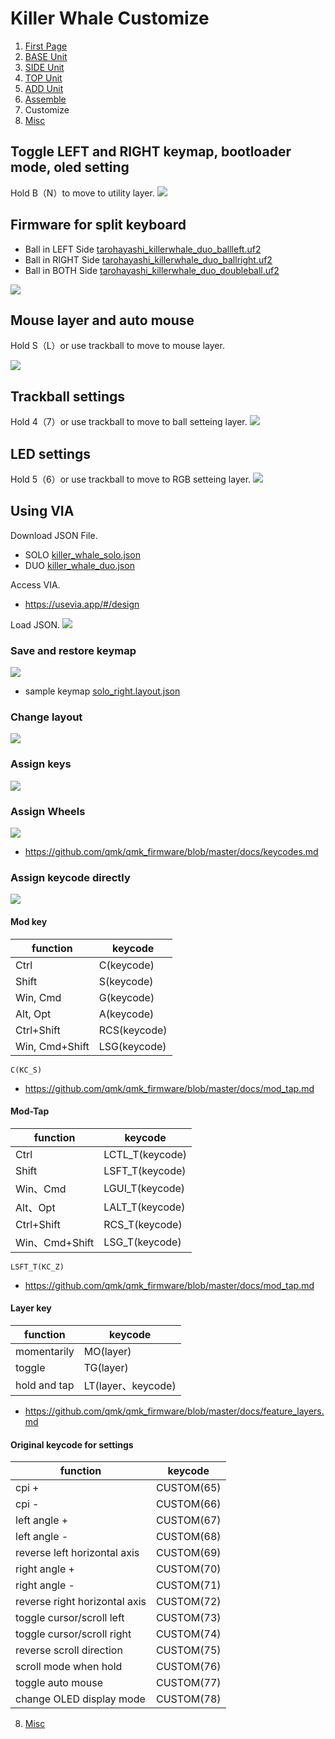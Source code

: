 # Killer Whale Customize

1. [First Page](../README_EN.md)
2. [BASE Unit](../rightside/2_BASE.md)
3. [SIDE Unit](../rightside/3_SIDE_TRACKBALL.md)
4. [TOP Unit](../rightside/4_TOP.md)
5. [ADD Unit](../rightside/5_ADD.md)
6. [Assemble](../rightside/6_ASSEMBLE.md)
7. Customize
8. [Misc](../rightside/8_MISC.md)
## Toggle LEFT and RIGHT keymap, bootloader mode, oled setting
Hold B（N）to move to utility layer.
![](../img/custom/lr_e.jpg)  

## Firmware for split keyboard


- Ball in LEFT Side [tarohayashi_killerwhale_duo_ballleft.uf2
](https://github.com/Taro-Hayashi/KillerWhale/releases/download/0.21.7/tarohayashi_killerwhale_duo_ballleft.uf2)
- Ball in RIGHT Side [tarohayashi_killerwhale_duo_ballright.uf2
](https://github.com/Taro-Hayashi/KillerWhale/releases/download/0.21.7/tarohayashi_killerwhale_duo_ballright.uf2)
- Ball in BOTH Side [tarohayashi_killerwhale_duo_doubleball.uf2
](https://github.com/Taro-Hayashi/KillerWhale/releases/download/0.21.7/tarohayashi_killerwhale_duo_doubleball.uf2)

![](../img/custom/IMG_5884.jpg)  

## Mouse layer and auto mouse
Hold S（L）or use trackball to move to mouse layer.

![](../img/custom/click_e.jpg)  

## Trackball settings
Hold 4（7）or use trackball to move to ball setteing layer.
![](../img/custom/mouse_e.jpg)  


## LED settings
Hold 5（6）or use trackball to move to RGB setteing layer.
![](../img/custom/rgb_e.jpg)  

## Using VIA
Download JSON File.
- SOLO [killer_whale_solo.json
](https://github.com/Taro-Hayashi/KillerWhale/releases/download/0.21.7/killer_whale_solo.json)
- DUO [killer_whale_duo.json
](https://github.com/Taro-Hayashi/KillerWhale/releases/download/0.21.7/killer_whale_duo.json)


Access VIA.
- https://usevia.app/#/design
  
Load JSON.
![](../img/custom/via1.png)  


### Save and restore keymap
![](../img/custom/load.png)  
- sample keymap [solo_right.layout.json](https://github.com/Taro-Hayashi/KillerWhale/releases/download/0.21.7/solo_left.layout.json)


### Change layout
![](../img/custom/layout.png)  


### Assign keys
![](../img/custom/key.png)  
### Assign Wheels
![](../img/custom/re.png)  
-  https://github.com/qmk/qmk_firmware/blob/master/docs/keycodes.md

### Assign keycode directly
![](../img/custom/any.png)  
#### Mod key
|function|keycode|
|-|-|
|Ctrl|C(keycode)|
|Shift|S(keycode)|
|Win, Cmd|G(keycode)|
|Alt, Opt|A(keycode)|
|Ctrl+Shift|RCS(keycode)|
|Win, Cmd+Shift|LSG(keycode)|

~~~
C(KC_S)
~~~
- https://github.com/qmk/qmk_firmware/blob/master/docs/mod_tap.md

#### Mod-Tap

|function|keycode|
|-|-|
|Ctrl|LCTL_T(keycode)|
|Shift|LSFT_T(keycode)|
|Win、Cmd|LGUI_T(keycode)|
|Alt、Opt|LALT_T(keycode)|
|Ctrl+Shift|RCS_T(keycode)|
|Win、Cmd+Shift|LSG_T(keycode)|

~~~
LSFT_T(KC_Z)
~~~

- https://github.com/qmk/qmk_firmware/blob/master/docs/mod_tap.md

#### Layer key
|function|keycode|
|-|-|
|momentarily|MO(layer)|
|toggle|TG(layer)|
|hold and tap|LT(layer、keycode)|

- https://github.com/qmk/qmk_firmware/blob/master/docs/feature_layers.md

#### Original keycode for settings
|function|keycode|
|-|-|
|cpi +|CUSTOM(65)|
|cpi -|CUSTOM(66)|
|left angle +|CUSTOM(67)|
|left angle -|CUSTOM(68)|
|reverse left horizontal axis|CUSTOM(69)|
|right angle +|CUSTOM(70)|
|right angle -|CUSTOM(71)|
|reverse right horizontal axis|CUSTOM(72)|
|toggle cursor/scroll left|CUSTOM(73)|
|toggle cursor/scroll right|CUSTOM(74)|
|reverse scroll direction|CUSTOM(75)|
|scroll mode when hold|CUSTOM(76)|
|toggle auto mouse|CUSTOM(77)|
|change OLED display mode|CUSTOM(78)|
  
  
8. [Misc](../rightside/8_MISC.md)
